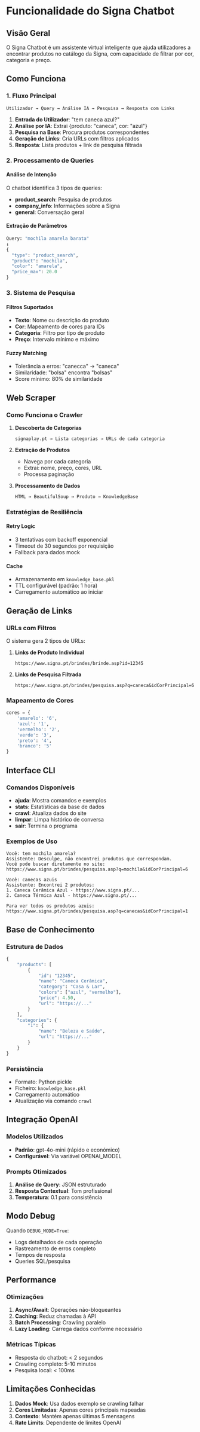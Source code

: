 # Funcionalidade do Signa Chatbot

## Visão Geral

O Signa Chatbot é um assistente virtual inteligente que ajuda utilizadores a encontrar produtos no catálogo da Signa, com capacidade de filtrar por cor, categoria e preço.

## Como Funciona

### 1. Fluxo Principal

```
Utilizador → Query → Análise IA → Pesquisa → Resposta com Links
```

1. **Entrada do Utilizador**: "tem caneca azul?"
2. **Análise por IA**: Extrai {produto: "caneca", cor: "azul"}
3. **Pesquisa na Base**: Procura produtos correspondentes
4. **Geração de Links**: Cria URLs com filtros aplicados
5. **Resposta**: Lista produtos + link de pesquisa filtrada

### 2. Processamento de Queries

#### Análise de Intenção
O chatbot identifica 3 tipos de queries:
- **product_search**: Pesquisa de produtos
- **company_info**: Informações sobre a Signa
- **general**: Conversação geral

#### Extração de Parâmetros
```python
Query: "mochila amarela barata"
↓
{
  "type": "product_search",
  "product": "mochila",
  "color": "amarela",
  "price_max": 20.0
}
```

### 3. Sistema de Pesquisa

#### Filtros Suportados
- **Texto**: Nome ou descrição do produto
- **Cor**: Mapeamento de cores para IDs
- **Categoria**: Filtro por tipo de produto
- **Preço**: Intervalo mínimo e máximo

#### Fuzzy Matching
- Tolerância a erros: "canecca" → "caneca"
- Similaridade: "bolsa" encontra "bolsas"
- Score mínimo: 80% de similaridade

## Web Scraper

### Como Funciona o Crawler

1. **Descoberta de Categorias**
   ```
   signaplay.pt → Lista categorias → URLs de cada categoria
   ```

2. **Extração de Produtos**
   - Navega por cada categoria
   - Extrai: nome, preço, cores, URL
   - Processa paginação

3. **Processamento de Dados**
   ```python
   HTML → BeautifulSoup → Produto → KnowledgeBase
   ```

### Estratégias de Resiliência

#### Retry Logic
- 3 tentativas com backoff exponencial
- Timeout de 30 segundos por requisição
- Fallback para dados mock

#### Cache
- Armazenamento em `knowledge_base.pkl`
- TTL configurável (padrão: 1 hora)
- Carregamento automático ao iniciar

## Geração de Links

### URLs com Filtros

O sistema gera 2 tipos de URLs:

1. **Links de Produto Individual**
   ```
   https://www.signa.pt/brindes/brinde.asp?id=12345
   ```

2. **Links de Pesquisa Filtrada**
   ```
   https://www.signa.pt/brindes/pesquisa.asp?q=caneca&idCorPrincipal=6
   ```

### Mapeamento de Cores
```python
cores = {
    'amarelo': '6',
    'azul': '1',
    'vermelho': '2',
    'verde': '3',
    'preto': '4',
    'branco': '5'
}
```

## Interface CLI

### Comandos Disponíveis

- **ajuda**: Mostra comandos e exemplos
- **stats**: Estatísticas da base de dados
- **crawl**: Atualiza dados do site
- **limpar**: Limpa histórico de conversa
- **sair**: Termina o programa

### Exemplos de Uso

```
Você: tem mochila amarela?
Assistente: Desculpe, não encontrei produtos que correspondam.
Você pode buscar diretamente no site: 
https://www.signa.pt/brindes/pesquisa.asp?q=mochila&idCorPrincipal=6

Você: canecas azuis
Assistente: Encontrei 2 produtos:
1. Caneca Cerâmica Azul - https://www.signa.pt/...
2. Caneca Térmica Azul - https://www.signa.pt/...

Para ver todos os produtos azuis:
https://www.signa.pt/brindes/pesquisa.asp?q=canecas&idCorPrincipal=1
```

## Base de Conhecimento

### Estrutura de Dados

```python
{
    "products": [
        {
            "id": "12345",
            "name": "Caneca Cerâmica",
            "category": "Casa & Lar",
            "colors": ["azul", "vermelho"],
            "price": 4.50,
            "url": "https://..."
        }
    ],
    "categories": {
        "1": {
            "name": "Beleza e Saúde",
            "url": "https://..."
        }
    }
}
```

### Persistência
- Formato: Python pickle
- Ficheiro: `knowledge_base.pkl`
- Carregamento automático
- Atualização via comando `crawl`

## Integração OpenAI

### Modelos Utilizados
- **Padrão**: gpt-4o-mini (rápido e económico)
- **Configurável**: Via variável OPENAI_MODEL

### Prompts Otimizados
1. **Análise de Query**: JSON estruturado
2. **Resposta Contextual**: Tom profissional
3. **Temperatura**: 0.1 para consistência

## Modo Debug

Quando `DEBUG_MODE=True`:
- Logs detalhados de cada operação
- Rastreamento de erros completo
- Tempos de resposta
- Queries SQL/pesquisa

## Performance

### Otimizações
1. **Async/Await**: Operações não-bloqueantes
2. **Caching**: Reduz chamadas à API
3. **Batch Processing**: Crawling paralelo
4. **Lazy Loading**: Carrega dados conforme necessário

### Métricas Típicas
- Resposta do chatbot: < 2 segundos
- Crawling completo: 5-10 minutos
- Pesquisa local: < 100ms

## Limitações Conhecidas

1. **Dados Mock**: Usa dados exemplo se crawling falhar
2. **Cores Limitadas**: Apenas cores principais mapeadas
3. **Contexto**: Mantém apenas últimas 5 mensagens
4. **Rate Limits**: Dependente de limites OpenAI